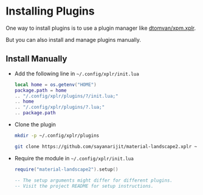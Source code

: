 # Installing Plugins

One way to install plugins is to use a plugin manager like [dtomvan/xpm.xplr][1].

But you can also install and manage plugins manually.

## Install Manually

- Add the following line in `~/.config/xplr/init.lua`

  ```lua
  local home = os.getenv("HOME")
  package.path = home
  .. "/.config/xplr/plugins/?/init.lua;"
  .. home
  .. "/.config/xplr/plugins/?.lua;"
  .. package.path
  ```

- Clone the plugin

  ```bash
  mkdir -p ~/.config/xplr/plugins

  git clone https://github.com/sayanarijit/material-landscape2.xplr ~/.config/xplr/plugins/material-landscape2
  ```

- Require the module in `~/.config/xplr/init.lua`

  ```lua
  require("material-landscape2").setup()

  -- The setup arguments might differ for different plugins.
  -- Visit the project README for setup instructions.
  ```

[1]: https://github.com/dtomvan/xpm.xplr
